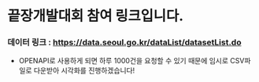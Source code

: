 # 끝장개발대회 참여 링크입니다.


### 데이터 링크 : https://data.seoul.go.kr/dataList/datasetList.do
* OPENAPI로 사용하게 되면 하루 1000건을 요청할 수 있기 때문에 임시로 CSV파일로 다운받아 시각화를 진행하겠습니다!